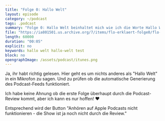 ```yaml
---
title: "Folge 0: Hallo Welt"
layout: episode
category: ~/podcast
tags: .podcast 
summary: "Folge 0: Hallo Welt beinhaltet mich wie ich die Worte Hallo Welt in beschissener Tonqualität einspreche."
file: "https://ia801501.us.archive.org/7/items/flo-erklaert-folge0/flo-erklaert-folge0.mp3"
length: 60000
duration: "00:05"
explicit: no
keywords: hallo welt hallo-welt test
block: no
opengraphImage: /assets/podcast/itunes.png
---
```


Ja, ihr habt richtig gelesen. Hier geht es um nichts anderes als "Hallo Welt" in ein Mikrofon zu sagen. Und zu prüfen ob die automatische Generierung des Podcast-Feeds funktioniert.

Ich habe keine Ahnung ob die erste Folge überhaupt durch die Podcast- Review kommt, aber ich kann es nur hoffen! ❤️

Entsprechend wird der Button "Anhören auf Apple Podcasts nicht funktionieren - die Show ist ja noch nicht durch die Review."
